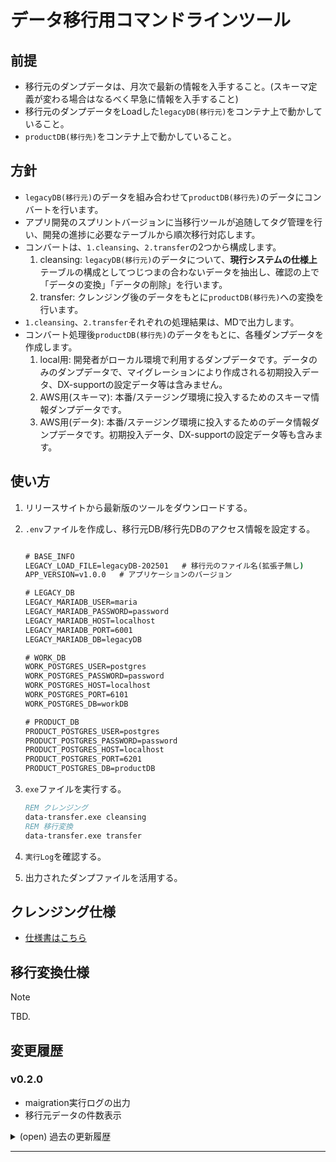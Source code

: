 # データ移行用コマンドラインツール

## 前提

* 移行元のダンプデータは、月次で最新の情報を入手すること。(スキーマ定義が変わる場合はなるべく早急に情報を入手すること)
* 移行元のダンプデータをLoadした`legacyDB(移行元)`をコンテナ上で動かしていること。
* `productDB(移行先)`をコンテナ上で動かしていること。

## 方針

* `legacyDB(移行元)`のデータを組み合わせて`productDB(移行先)`のデータにコンバートを行います。
* アプリ開発のスプリントバージョンに当移行ツールが追随してタグ管理を行い、開発の進捗に必要なテーブルから順次移行対応します。
* コンバートは、`1.cleansing`、`2.transfer`の2つから構成します。
  1. cleansing: `legacyDB(移行元)`のデータについて、<b>現行システムの仕様上</b>テーブルの構成としてつじつまの合わないデータを抽出し、確認の上で「データの変換」「データの削除」を行います。
  2. transfer: クレンジング後のデータをもとに`productDB(移行先)`への変換を行います。
* `1.cleansing`、`2.transfer`それぞれの処理結果は、MDで出力します。
* コンバート処理後`productDB(移行先)`のデータをもとに、各種ダンプデータを作成します。
  1. local用: 開発者がローカル環境で利用するダンプデータです。データのみのダンプデータで、マイグレーションにより作成される初期投入データ、DX-supportの設定データ等は含みません。
  2. AWS用(スキーマ): 本番/ステージング環境に投入するためのスキーマ情報ダンプデータです。
  3. AWS用(データ): 本番/ステージング環境に投入するためのデータ情報ダンプデータです。初期投入データ、DX-supportの設定データ等も含みます。

## 使い方

1. リリースサイトから最新版のツールをダウンロードする。
2. `.env`ファイルを作成し、移行元DB/移行先DBのアクセス情報を設定する。

    ``` cmd

    # BASE_INFO
    LEGACY_LOAD_FILE=legacyDB-202501   # 移行元のファイル名(拡張子無し)
    APP_VERSION=v1.0.0   # アプリケーションのバージョン

    # LEGACY_DB
    LEGACY_MARIADB_USER=maria
    LEGACY_MARIADB_PASSWORD=password
    LEGACY_MARIADB_HOST=localhost
    LEGACY_MARIADB_PORT=6001
    LEGACY_MARIADB_DB=legacyDB

    # WORK_DB
    WORK_POSTGRES_USER=postgres
    WORK_POSTGRES_PASSWORD=password
    WORK_POSTGRES_HOST=localhost
    WORK_POSTGRES_PORT=6101
    WORK_POSTGRES_DB=workDB

    # PRODUCT_DB
    PRODUCT_POSTGRES_USER=postgres
    PRODUCT_POSTGRES_PASSWORD=password
    PRODUCT_POSTGRES_HOST=localhost
    PRODUCT_POSTGRES_PORT=6201
    PRODUCT_POSTGRES_DB=productDB
    ```

3. `exe`ファイルを実行する。

    ``` cmd
    REM クレンジング
    data-transfer.exe cleansing
    REM 移行変換
    data-transfer.exe transfer
    ```

4. `実行Log`を確認する。
5. 出力されたダンプファイルを活用する。

## クレンジング仕様

* [仕様書はこちら](docs/clean-db.md)

## 移行変換仕様

<!-- * [移行元DBレイアウト](docs/source-db.md) -->

> [!NOTE]
> TBD.

## 変更履歴

### v0.2.0

* maigration実行ログの出力
* 移行元データの件数表示

<details><summary>(open) 過去の更新履歴</summary>

### v0.1.0

* versionコマンドの実装

</details>

-----
